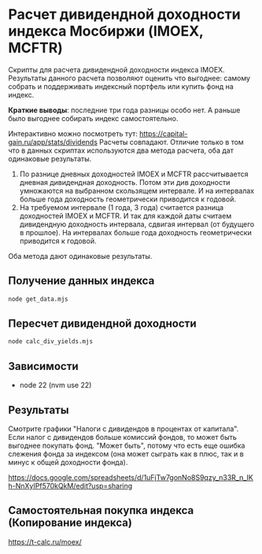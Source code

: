 # Расчет дивидендной доходности индекса Мосбиржи (IMOEX, MCFTR)

Скрипты для расчета дивидендной доходности индекса IMOEX.
Результаты данного расчета позволяют оценить что выгоднее: самому собрать и 
поддерживать индексный портфель или купить фонд на индекс.

**Краткие выводы**: последние три года разницы особо нет. 
А раньше было выгоднее собирать индекс самостоятельно. 

Интерактивно можно посмотреть тут:
https://capital-gain.ru/app/stats/dividends
Расчеты совпадают. Отличие только в том что в данных скриптах используются 
два метода расчета, оба дат одинаковые результаты.

1. По разнице дневных доходностей IMOEX и MCFTR рассчитывается дневная дивидендная доходность. 
Потом эти див доходности умножаются на выбранном скользящем интервале. 
И на интервалах больше года доходность геометрически приводится к годовой.
2. На требуемом интервале (1 года, 3 года) считается разница доходностей IMOEX и MCFTR.
И так для каждой даты считаем дивидендную доходность интервала, сдвигая интервал (от будущего в прошлое).
На интервалах больше года доходность геометрически приводится к годовой. 

Оба метода дают одинаковые результаты. 

##  Получение данных индекса

```bash
node get_data.mjs
```

##  Пересчет дивидендной доходности

```bash
node calc_div_yields.mjs
```


## Зависимости

* node 22 (nvm use 22)

## Результаты

Смотрите графики "Налоги с дивидендов в процентах от капитала". 
Если налог с дивидендов больше комиссий фондов, то может быть выгоднее покупать фонд. 
"Может быть", потому что есть еще ошибка слежения фонда за индексом (она может сыграть как в плюс, так и в минус к общей доходности фонда).

https://docs.google.com/spreadsheets/d/1uFjTw7gonNo8S9qzy_n33R_n_IKh-NnXyIPf570kQkM/edit?usp=sharing

## Самостоятельная покупка индекса (Копирование индекса)

https://t-calc.ru/moex/
